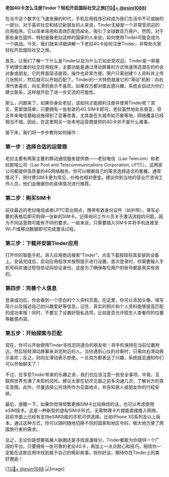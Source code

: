 **老挝4G卡怎么注册Tinder？轻松开启国际社交之旅[[TG💪+ @esim1088](https://t.me/s/esim1088)]**

在当今这个数字化飞速发展的时代，手机应用程序已经成为我们生活中不可或缺的一部分。对于喜欢社交和结识新朋友的人来说，Tinder无疑是一个非常受欢迎的应用程序。它以简单易用和高效匹配而闻名，吸引了全球数百万用户。然而，对于那些身在国外、特别是像老挝这样的国家的人来说，如何使用Tinder可能会成为一个挑战。今天，我们就来详细讲解一下老挝4G卡如何注册Tinder，并帮助大家轻松开启国际社交之旅。

首先，让我们了解一下什么是Tinder以及为什么它如此受欢迎。Tinder是一款基于地理位置的社交应用程序，主要功能是通过滑动屏幕的方式快速筛选潜在的约会对象或朋友。它的界面简洁直观，操作也非常方便。用户只需创建个人资料并上传几张照片，然后就可以开始匹配了。Tinder的一大特色就是它的“滑动”机制：向右滑代表喜欢，向左滑则表示不喜欢。如果双方都对彼此感兴趣，系统会自动为你们建立联系，这样就开启了进一步交流的可能性。

那么，问题来了，如果你身处老挝，该如何才能顺利注册并使用Tinder呢？其实，答案很简单，只要拥有一张有效的4G SIM卡即可。老挝虽然地处东南亚，但近年来电信基础设施得到了显著改善，尤其是在大城市如万象等地，网络覆盖已经相当不错。因此，在这里购买一张本地运营商提供的4G卡并不是什么难事。

接下来，我们将一步步教你如何操作：

### 第一步：选择合适的运营商
老挝主要有两家主要的移动通信服务提供商——老挝电信（Lao Telecom）和老挝邮电公司（Lao Post and Telecommunications Corporation, LPTC）。这两家公司都提供高质量的4G网络服务。你可以根据自己的需求选择适合的套餐。通常情况下，预付费SIM卡更为常见，价格也相对便宜。建议你到当地的营业厅咨询工作人员，他们会根据你的具体情况进行推荐。

### 第二步：购买SIM卡
前往最近的老挝电信或者LPTC营业网点，携带有效身份证件（如护照），填写必要的表格后即可购得一张新的SIM卡。记得询问工作人员关于激活流程的问题，因为不同运营商可能有不同的要求。一般来说，只需要插入SIM卡并将手机连接至Wi-Fi或移动数据即可完成激活过程。

### 第三步：下载并安装Tinder应用
打开你的智能手机，进入应用商店搜索“Tinder”，点击下载按钮将其安装到设备上。安装完成后，启动应用程序并按照提示进行设置。首次登录时，你需要输入手机号码并通过短信验证码验证身份。这是为了确保每位用户的账号都是真实有效的。

### 第四步：完善个人信息
登录成功后，你会看到一个空白的个人资料页面。在这里，你可以添加头像、填写简介以及描述自己的兴趣爱好等信息。记住，真实的照片和个人资料能够提高匹配的成功率哦！同时，不要忘了设置好隐私选项，比如是否允许陌生人查看你的位置等敏感内容。

### 第五步：开始探索与匹配
现在，你可以开始使用Tinder寻找志同道合的朋友啦！将手机保持在当前位置附近，然后轻轻滑动屏幕来浏览附近的人。当你遇到心仪的对象时，只需向右滑动表示喜欢；反之，则向左滑动表示拒绝。一旦双方都表达了兴趣，系统就会通知你们可以开始聊天了！

不过，在享受Tinder带来的乐趣之余，我们也应该注意一些安全事项。毕竟，互联网世界充满了未知的风险。建议大家在初次见面之前多沟通几次，了解对方的真实意图。此外，尽量选择公共场所作为见面地点，并告知家人或朋友你的行程安排。

最后，提醒一下，如果你觉得频繁更换SIM卡比较麻烦的话，也可以考虑使用eSIM技术。这是一种新型的虚拟SIM卡形式，无需物理卡片就能直接接入网络。目前市面上已经有支持eSIM功能的手机可供选择，比如iPhone XS系列及以上版本。通过这种方式，你可以随时随地切换不同的国家和地区号码，极大地方便了跨国旅行者的需求。

总之，无论你是想要拓展人脉圈还是寻找浪漫缘分，Tinder都能为你提供一个广阔的平台。只要拥有一张可靠的老挝4G卡，再加上一点点耐心和技巧，相信你一定能在这款应用中找到属于自己的精彩故事。祝你好运，期待你在Tinder上的美好邂逅！

[[TG💪+ @esim1088](https://t.me/s/esim1088) ![Image](https://i.postimg.cc/4NQfJmqS/Snipaste-2025-05-13-00-14-12.png)]
